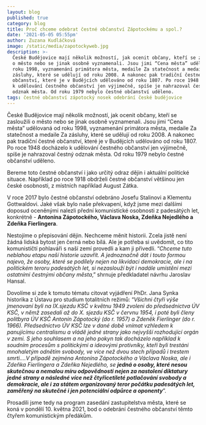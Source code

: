```yaml
---
layout: blog
published: true
category: blog
title: Proč chceme odebrat čestné občanství Zápotockému a spol.?
date: '2021-05-05 05:55pm'
author: Zuzana Kudláčková
image: /static/media/zapotockyweb.jpg
description: >-
  České Budějovice mají několik možností, jak ocenit občany, kteří se zasloužili
  o město nebo se jinak osobně vyznamenali. Jsou jimi “Cena města” udělovaná od
  roku 1998, vyznamenání primátora města, medaile Za statečnost a medaile Za
  zásluhy, které se udělují od roku 2008. A nakonec pak tradiční čestné
  občanství, které je v Budějcích udělováno od roku 1807. Po roce 1948 docházelo
  k udělování čestného občanství jen výjimečně, spíše je nahrazoval čestný
  odznak města. Od roku 1979 nebylo čestné občanství uděleno.
tags: čestné občanství zápotocký nosek odebrání české budějovice
---
```

České Budějovice mají několik možností, jak ocenit občany, kteří se zasloužili o město nebo se jinak osobně vyznamenali. Jsou jimi “Cena města” udělovaná od roku 1998, vyznamenání primátora města, medaile Za statečnost a medaile Za zásluhy, které se udělují od roku 2008. A nakonec pak tradiční čestné občanství, které je v Budějcích udělováno od roku 1807. Po roce 1948 docházelo k udělování čestného občanství jen výjimečně, spíše je nahrazoval čestný odznak města. Od roku 1979 nebylo čestné občanství uděleno.



Bereme toto čestné občanství i jako určitý odraz dějin i aktuální politické situace. Například po roce 1918 obdrželi čestné občanství většinou jen české osobnosti, z místních například August Zátka.



V roce 2017 bylo čestné občanství odebráno Josefu Stalinovi a Klementu Gottwaldovi. Jaké však bylo naše překvapení, když jsme mezi dalšími doposud oceněnými nalezli přední komunistické osobnosti z padesátých let, konkrétně - **Antonína Zápotockého, Václava Noska, Zdeňka Nejedlého a Zdeňka Fierlingera**. 



Nestojíme o přepisování dějin. Nechceme měnit historii. Zcela jistě není žádná lidská bytost jen černá nebo bílá. Ale je potřeba si uvědomit, co tito komunističtí pohlaváři s naší zemí provedli a kam ji přivedli. “_Chceme tuto neblahou etapu naší historie uzavřít. A jednoznačně dát i touto formou najevo, že osoby, které se podílely nejen na likvidaci demokracie, ale i na politickém teroru padesátých let, si nezaslouží být i nadále umístěni mezi ostatními čestnými občany města_,” shrnuje předkladatel návrhu Jaroslav Hansal. 



Dovolíme si zde k tomuto tématu citovat vyjádření PhDr. Jana Synka historika z Ústavu pro studium totalitních režimů: “_Všichni čtyři výše jmenovaní byli na IX.sjezdu KSČ v květnu 1949 zvoleni do předsednictva ÚV KSČ, v němž zasedali až do X. sjezdu KSČ v červnu 1954, i poté byli členy politbyra ÚV KSČ Antonín Zápotocký (do r. 1957) a Zdeněk Fierlinger (do r. 1966). Předsednictvo ÚV KSČ lze v dané době vnímat vzhledem k panujícímu centralismu a vládě jedné strany jako nejvyšší rozhodující orgán v zemi. S jeho souhlasem a na jeho pokyn tak docházelo například k soudním procesům s politickými a ideovými protivníky, kteří byli trestáni mnohaletým odnětím svobody, ve více než dvou stech případů i trestem smrti….V případě zejména Antonína Zápotockého a Václava Noska, ale i Zdeňka Fierlingera a Zdeňka Nejedlého, se **jedná o osoby, které nesou skutečnou a nemalou míru odpovědnosti nejen za nastolení diktatury jedné strany a následné více než čtyřicetileté potlačování svobody a demokracie, ale i za státem organizovaný teror počátku padesátých let, zaměřený na skutečné i jen potenciální odpůrce a oponenty**_”.



Prosadili jsme tedy na program zasedání zastupitelstva města, které se koná v pondělí 10. května 2021, bod o odebrání čestného občanství těmto čtyřem komunistickým předákům.
